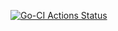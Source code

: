 [![Go-CI Actions Status](http://github.com/alessia19/insurance/workflows/Go-CI/badge.svg)](https://github.com/alessia19/insurance/actions)
